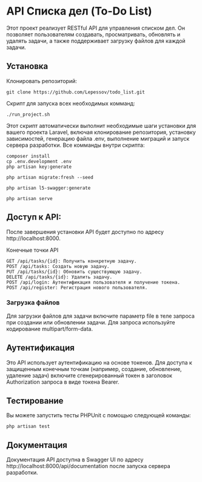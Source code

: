 # API Списка дел (To-Do List)
Этот проект реализует RESTful API для управления списком дел. Он позволяет пользователям создавать, просматривать, обновлять и удалять задачи, а также поддерживает загрузку файлов для каждой задачи.

## Установка
Клонировать репозиторий:
``` 
git clone https://github.com/Lepessov/todo_list.git
```
Скрипт для запуска всех необходимых комманд:
````
./run_project.sh
````
Этот скрипт автоматически выполнит необходимые шаги установки для вашего проекта Laravel, включая клонирование репозитория, установку зависимостей, генерацию файла .env, выполнение миграций и запуск сервера разработки.
Все комманды внутри скрипта:
````
composer install
cp .env.development .env
php artisan key:generate

php artisan migrate:fresh --seed

php artisan l5-swagger:generate

php artisan serve

````

## Доступ к API:

После завершения установки API будет доступно по адресу http://localhost:8000.

Конечные точки API
````GET /api/tasks: Получить все задачи.
GET /api/tasks/{id}: Получить конкретную задачу.
POST /api/tasks: Создать новую задачу.
PUT /api/tasks/{id}: Обновить существующую задачу.
DELETE /api/tasks/{id}: Удалить задачу.
POST /api/login: Аутентификация пользователя и получение токена.
POST /api/register: Регистрация нового пользователя.
````
### Загрузка файлов
Для загрузки файлов для задачи включите параметр file в теле запроса при создании или обновлении задачи. Для запроса используйте кодирование multipart/form-data.

## Аутентификация
Это API использует аутентификацию на основе токенов. Для доступа к защищенным конечным точкам (например, создание, обновление, удаление задач) включите сгенерированный токен в заголовок Authorization запроса в виде токена Bearer.

## Тестирование
Вы можете запустить тесты PHPUnit с помощью следующей команды:

````
php artisan test
````

## Документация
Документация API доступна в Swagger UI по адресу http://localhost:8000/api/documentation после запуска сервера разработки.
